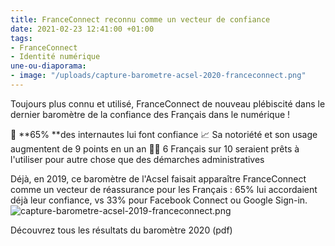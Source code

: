 ```yaml
---
title: FranceConnect reconnu comme un vecteur de confiance
date: 2021-02-23 12:41:00 +01:00
tags:
- FranceConnect
- Identité numérique
une-ou-diaporama:
- image: "/uploads/capture-barometre-acsel-2020-franceconnect.png"
---
```


Toujours plus connu et utilisé, FranceConnect de nouveau plébiscité dans le dernier baromètre de la confiance des Français dans le numérique !

🤝 **65% **des internautes lui font confiance
📈 Sa notoriété et son usage augmentent de 9 points en un an
👩‍💻 6 Français sur 10 seraient prêts à l'utiliser pour autre chose que des démarches administratives

Déjà, en 2019, ce baromètre de l'Acsel faisait apparaître FranceConnect comme un vecteur de réassurance pour les Français : 65% lui accordaient déjà leur confiance, vs 33% pour Facebook Connect ou Google Sign-in.
![capture-barometre-acsel-2019-franceconnect.png](/uploads/capture-barometre-acsel-2019-franceconnect.png)

<div class="lien-important><a href="https://www.acsel.eu/wp-content/uploads/2021/02/Barometre-Confiance-nume%CC%81rique-Synth%C3%A8se-des-r%C3%A9sultats.pdf">Découvrez tous les résultats du baromètre 2020 (pdf)</a></div>